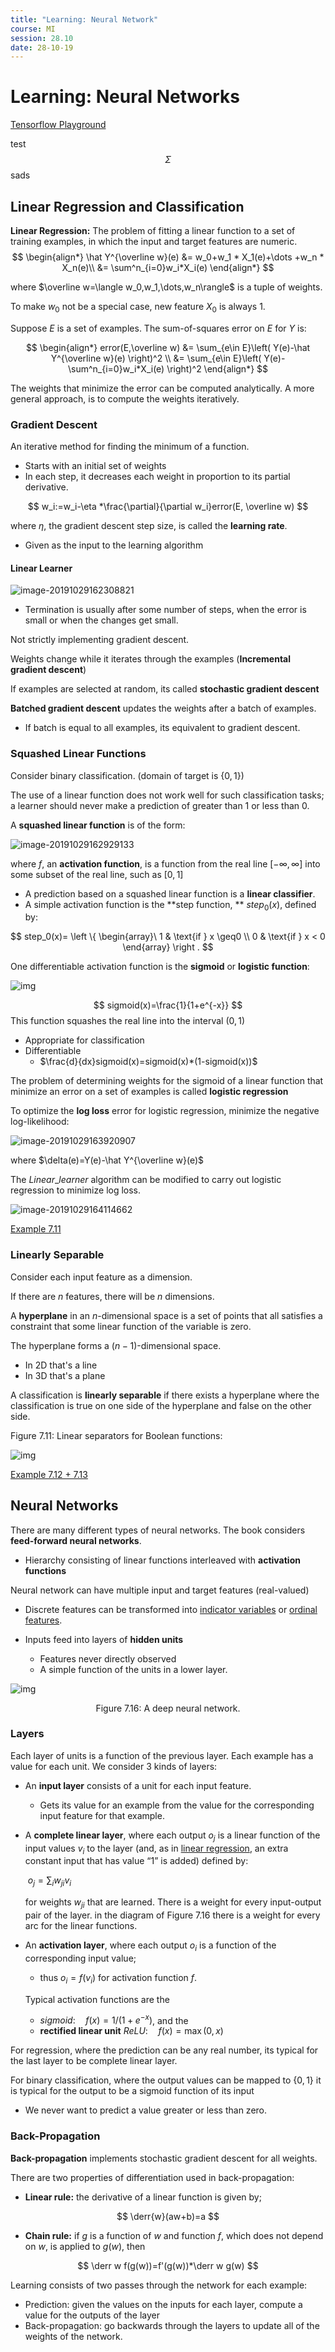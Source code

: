```yaml
---
title: "Learning: Neural Network"
course: MI
session: 28.10
date: 28-10-19
---
```


# Learning: Neural Networks

[Tensorflow Playground]([https://playground.tensorflow.org](https://playground.tensorflow.org/))

$$
\newcommand{\derr}[1]{\frac{\part}{\part {#1}}}
$$





test
$$
\Sigma
$$
sads

## Linear Regression and Classification

**Linear Regression:** The problem of fitting a linear function to a set of training examples, in which the input and target features are numeric.
$$
\begin{align*}
\hat Y^{\overline w}(e) &= w_0+w_1 * X_1(e)+\dots +w_n * X_n(e)\\
&= \sum^n_{i=0}w_i*X_i(e)
\end{align*}
$$

where $\overline w=\langle w_0,w_1,\dots,w_n\rangle$ is a tuple of weights.

To make $w_0$ not be a special case, new feature $X_0$ is always 1.



Suppose $E$ is a set of examples. The sum-of-squares error on $E$ for $Y$ is:

$$
\begin{align*}
error(E,\overline w) &= \sum_{e\in E}\left( Y(e)-\hat Y^{\overline w}(e) \right)^2 \\
&= \sum_{e\in E}\left( Y(e)- \sum^n_{i=0}w_i*X_i(e) \right)^2
\end{align*}
$$

The weights that minimize the error can be computed analytically. A more general approach, is to compute the weights iteratively.



### Gradient Descent

An iterative method for finding the minimum of a function.

* Starts with an initial set of weights
* In each step, it decreases each weight in proportion to its partial derivative.

$$
w_i:=w_i-\eta *\frac{\partial}{\partial w_i}error(E, \overline w)
$$

where $\eta$, the gradient descent step size, is called the **learning rate**.

* Given as the input to the learning algorithm



#### Linear Learner

![image-20191029162308821](images/10-28-neural-networks/image-20191029162308821.png)

* Termination is usually after some number of steps, when the error is small or when the changes get small. 



Not strictly implementing gradient descent.

Weights change while it iterates through the examples (**Incremental gradient descent**)

If examples are selected at random, its called **stochastic gradient descent**

**Batched gradient descent** updates the weights after a batch of examples.

* If batch is equal to all examples, its equivalent to gradient descent.



### Squashed Linear Functions

Consider binary classification. (domain of target is $\{0,1\}$)

The use of a linear function does not work well for such classification tasks; a learner should never make a prediction of greater than 1 or less than 0. 

A **squashed linear function** is of the form:

![image-20191029162929133](images/10-28-neural-networks/image-20191029162929133.png)

where $f$, an **activation function**, is a function from the real line $[-\infty,\infty]$ into some subset of the real line, such as $[0,1]$

* A prediction based on a squashed linear function is a **linear classifier**.
* A simple activation function is the **step function, ** $step_0(x)$, defined by:

$$
step_0(x)= 
\left \{ \begin{array}\
	1 & \text{if } x \geq0 \\
	0 & \text{if } x < 0
\end{array} \right .
$$



One differentiable activation function is the **sigmoid** or **logistic function**:

 ![img](images/10-28-neural-networks/x393.png) 


$$
sigmoid(x)=\frac{1}{1+e^{-x}}
$$
This function squashes the real line into the interval $(0,1)$

* Appropriate for classification
* Differentiable
    * $\frac{d}{dx}sigmoid(x)=sigmoid(x)*(1-sigmoid(x))$



The problem of determining weights for the sigmoid of a linear function that minimize an error on a set of examples is called **logistic regression**

To optimize the **log loss** error for logistic regression, minimize the negative log-likelihood:

![image-20191029163920907](images/10-28-neural-networks/image-20191029163920907.png)

where $\delta(e)=Y(e)-\hat Y^{\overline w}(e)$



The $Linear\_learner$ algorithm can be modified to carry out logistic regression to minimize log loss.

![image-20191029164114662](images/10-28-neural-networks/image-20191029164114662.png)



[Example 7.11](https://artint.info/2e/html/ArtInt2e.Ch7.S3.SS2.html#Ch7.Thmciexamplered11 )



### Linearly Separable

Consider each input feature as a dimension.

If there are $n$ features, there will be $n$ dimensions.

A **hyperplane** in an $n$-dimensional space is a set of points that all satisfies a constraint that some linear function of the variable is zero.

The hyperplane forms a $(n-1)$-dimensional space.

* In 2D that's a line
* In 3D that's a plane

A classification is **linearly separable** if there exists a hyperplane where the classification is true on one side of the hyperplane and false on the other side.



Figure 7.11: Linear separators for Boolean functions:

 ![img](images/10-28-neural-networks/x394.png) 

[Example 7.12 + 7.13](https://artint.info/2e/html/ArtInt2e.Ch7.S3.SS2.html#Ch7.Thmciexamplered12)



## Neural Networks

There are many different types of neural networks. The book considers **feed-forward neural networks**.

* Hierarchy consisting of linear functions interleaved with **activation functions**



Neural network can have multiple input and target features (real-valued)

* Discrete features can be transformed into [indicator variables](https://artint.info/2e/html/ArtInt2e.Ch7.S2.SS1.html#Ch7.S2.I2.i4) or [ordinal features](https://artint.info/2e/html/ArtInt2e.Ch7.S2.SS1.html#Ch7.S2.I2.i2).

* Inputs feed into layers of **hidden units**

    * Features never directly observed
    * A simple function of the units in a lower layer.

    

 ![img](images/10-28-neural-networks/x398.png) 

<center>Figure 7.16: A deep neural network.</center>


### Layers

Each layer of units is a function of the previous layer. Each example has a value for each unit. We consider 3 kinds of layers:

* An **input layer** consists of a unit for each input feature.

    * Gets its value for an example from the value for the corresponding input feature for that example.

* A **complete linear layer**, where each output $o_j$ is a linear function of the input values $v_i$ to the layer (and, as in [linear regression](https://artint.info/2e/html/ArtInt2e.Ch7.S3.SS2.html), an extra constant input that has value “1” is added) defined by:

    ​	$o_j=\sum_i w_{ji}v_i$

    for weights $w_{ji}$ that are learned. There is a weight for every input-output pair of the layer. in the diagram of Figure 7.16 there is a weight for every arc for the linear functions.

* An **activation layer**, where each output $o_i$ is a function of the corresponding input value;

    * thus $o_i=f(v_i)$ for activation function $f$.

    Typical activation functions are the 

    * $sigmoid: \quad f(x)=1/(1+e^{-x})$,  and the 
    * **rectified linear unit**       $ReLU:\quad f(x)=\max(0,x)$



For regression, where the prediction can be any real number, its typical for the last layer to be complete linear layer.

For binary classification, where the output values can be mapped to $\{0,1\}$ it is typical for the output to be a sigmoid function of its input

* We never want to predict a value greater or less than zero.



### Back-Propagation

**Back-propagation** implements stochastic gradient descent for all weights.

There are two properties of differentiation used in back-propagation:

* **Linear rule:** the derivative of a linear function is given by;

$$
\derr{w}(aw+b)=a
$$

* **Chain rule:** if $g$ is a function  of $w$ and function $f$, which does not depend on $w$, is applied to $g(w)$, then

$$
\derr w f(g(w))=f'(g(w))*\derr w g(w)
$$



Learning consists of two passes through the network for each example:

* Prediction: given the values on the inputs for each layer, compute a value for the outputs of the layer
* Back-propagation: go backwards through the layers to update all of the weights of the network.

